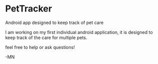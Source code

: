 PetTracker
==========

Android app designed to keep track of pet care

I am working on my first individual android application, it is designed to keep track of the care for multiple pets.

feel free to help or ask questions!

-MN
